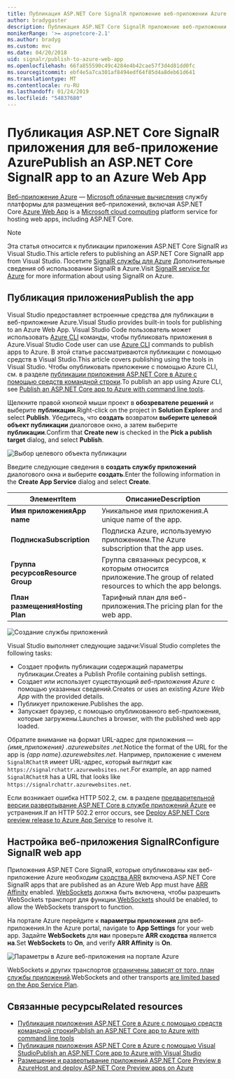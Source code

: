 ```yaml
---
title: Публикация ASP.NET Core SignalR приложение веб-приложении Azure
author: bradygaster
description: Публикация ASP.NET Core SignalR приложение веб-приложении Azure
monikerRange: '>= aspnetcore-2.1'
ms.author: bradyg
ms.custom: mvc
ms.date: 04/20/2018
uid: signalr/publish-to-azure-web-app
ms.openlocfilehash: 66fa855590c49c4284e4b42cae57f3d4d81dd0fc
ms.sourcegitcommit: ebf4e5a7ca301af8494edf64f85d4a8deb61d641
ms.translationtype: MT
ms.contentlocale: ru-RU
ms.lasthandoff: 01/24/2019
ms.locfileid: "54837680"
---
```

# <a name="publish-an-aspnet-core-signalr-app-to-an-azure-web-app"></a><span data-ttu-id="a8313-103">Публикация ASP.NET Core SignalR приложения для веб-приложение Azure</span><span class="sxs-lookup"><span data-stu-id="a8313-103">Publish an ASP.NET Core SignalR app to an Azure Web App</span></span>

<span data-ttu-id="a8313-104">[Веб-приложение Azure](/azure/app-service/app-service-web-overview) — [Microsoft облачные вычисления](https://azure.microsoft.com/) службу платформы для размещения веб-приложений, включая ASP.NET Core.</span><span class="sxs-lookup"><span data-stu-id="a8313-104">[Azure Web App](/azure/app-service/app-service-web-overview) is a [Microsoft cloud computing](https://azure.microsoft.com/) platform service for hosting web apps, including ASP.NET Core.</span></span>

> [!NOTE]
> <span data-ttu-id="a8313-105">Эта статья относится к публикации приложения ASP.NET Core SignalR из Visual Studio.</span><span class="sxs-lookup"><span data-stu-id="a8313-105">This article refers to publishing an ASP.NET Core SignalR app from Visual Studio.</span></span> <span data-ttu-id="a8313-106">Посетите [SignalR службы для Azure](https://azure.microsoft.com/en-gb/services/signalr-service?) Дополнительные сведения об использовании SignalR в Azure.</span><span class="sxs-lookup"><span data-stu-id="a8313-106">Visit [SignalR service for Azure](https://azure.microsoft.com/en-gb/services/signalr-service?) for more information about using SignalR on Azure.</span></span>

## <a name="publish-the-app"></a><span data-ttu-id="a8313-107">Публикация приложения</span><span class="sxs-lookup"><span data-stu-id="a8313-107">Publish the app</span></span>

<span data-ttu-id="a8313-108">Visual Studio предоставляет встроенные средства для публикации в веб-приложение Azure.</span><span class="sxs-lookup"><span data-stu-id="a8313-108">Visual Studio provides built-in tools for publishing to an Azure Web App.</span></span> <span data-ttu-id="a8313-109">Visual Studio Code пользователь может использовать [Azure CLI](/cli/azure) команды, чтобы публиковать приложения в Azure.</span><span class="sxs-lookup"><span data-stu-id="a8313-109">Visual Studio Code user can use [Azure CLI](/cli/azure) commands to publish apps to Azure.</span></span> <span data-ttu-id="a8313-110">В этой статье рассматриваются публикации с помощью средств в Visual Studio.</span><span class="sxs-lookup"><span data-stu-id="a8313-110">This article covers publishing using the tools in Visual Studio.</span></span> <span data-ttu-id="a8313-111">Чтобы опубликовать приложение с помощью Azure CLI, см. в разделе [публикации приложения ASP.NET Core в Azure с помощью средств командной строки](/azure/app-service/app-service-web-get-started-dotnet).</span><span class="sxs-lookup"><span data-stu-id="a8313-111">To publish an app using Azure CLI, see [Publish an ASP.NET Core app to Azure with command line tools](/azure/app-service/app-service-web-get-started-dotnet).</span></span>

<span data-ttu-id="a8313-112">Щелкните правой кнопкой мыши проект в **обозревателе решений** и выберите **публикации**.</span><span class="sxs-lookup"><span data-stu-id="a8313-112">Right-click on the project in **Solution Explorer** and select **Publish**.</span></span> <span data-ttu-id="a8313-113">Убедитесь, что **создать** возвратом **выберите целевой объект публикации** диалоговое окно, а затем выберите **публикации**.</span><span class="sxs-lookup"><span data-stu-id="a8313-113">Confirm that **Create new** is checked in the **Pick a publish target** dialog, and select **Publish**.</span></span>

![Выбор целевого объекта публикации](publish-to-azure-web-app/_static/pick-publish-target-dialog.png)

<span data-ttu-id="a8313-115">Введите следующие сведения в **создать службу приложений** диалогового окна и выберите **создать**.</span><span class="sxs-lookup"><span data-stu-id="a8313-115">Enter the following information in the **Create App Service** dialog and select **Create**.</span></span>

| <span data-ttu-id="a8313-116">Элемент</span><span class="sxs-lookup"><span data-stu-id="a8313-116">Item</span></span> | <span data-ttu-id="a8313-117">Описание</span><span class="sxs-lookup"><span data-stu-id="a8313-117">Description</span></span> |
| ---- | ----------- |
| <span data-ttu-id="a8313-118">**Имя приложения**</span><span class="sxs-lookup"><span data-stu-id="a8313-118">**App name**</span></span> | <span data-ttu-id="a8313-119">Уникальное имя приложения.</span><span class="sxs-lookup"><span data-stu-id="a8313-119">A unique name of the app.</span></span> |
| <span data-ttu-id="a8313-120">**Подписка**</span><span class="sxs-lookup"><span data-stu-id="a8313-120">**Subscription**</span></span> | <span data-ttu-id="a8313-121">Подписка Azure, используемую приложением.</span><span class="sxs-lookup"><span data-stu-id="a8313-121">The Azure subscription that the app uses.</span></span> |
| <span data-ttu-id="a8313-122">**Группа ресурсов**</span><span class="sxs-lookup"><span data-stu-id="a8313-122">**Resource Group**</span></span> | <span data-ttu-id="a8313-123">Группа связанных ресурсов, к которым относится приложение.</span><span class="sxs-lookup"><span data-stu-id="a8313-123">The group of related resources to which the app belongs.</span></span>  |
| <span data-ttu-id="a8313-124">**План размещения**</span><span class="sxs-lookup"><span data-stu-id="a8313-124">**Hosting Plan**</span></span> | <span data-ttu-id="a8313-125">Тарифный план для веб-приложения.</span><span class="sxs-lookup"><span data-stu-id="a8313-125">The pricing plan for the web app.</span></span> |

![Создание службы приложений](publish-to-azure-web-app/_static/create-app-service-dialog.png)

<span data-ttu-id="a8313-127">Visual Studio выполняет следующие задачи:</span><span class="sxs-lookup"><span data-stu-id="a8313-127">Visual Studio completes the following tasks:</span></span>

* <span data-ttu-id="a8313-128">Создает профиль публикации содержащий параметры публикации.</span><span class="sxs-lookup"><span data-stu-id="a8313-128">Creates a Publish Profile containing publish settings.</span></span>
* <span data-ttu-id="a8313-129">Создает или использует существующий *веб-приложения Azure* с помощью указанных сведений.</span><span class="sxs-lookup"><span data-stu-id="a8313-129">Creates or uses an existing *Azure Web App* with the provided details.</span></span>
* <span data-ttu-id="a8313-130">Публикует приложение.</span><span class="sxs-lookup"><span data-stu-id="a8313-130">Publishes the app.</span></span>
* <span data-ttu-id="a8313-131">Запускает браузер, с помощью опубликованного веб-приложения, которые загружены.</span><span class="sxs-lookup"><span data-stu-id="a8313-131">Launches a browser, with the published web app loaded.</span></span>

<span data-ttu-id="a8313-132">Обратите внимание на формат URL-адрес для приложения — *{имя_приложения} .azurewebsites .net*.</span><span class="sxs-lookup"><span data-stu-id="a8313-132">Notice the format of the URL for the app is *{app name}.azurewebsites.net*.</span></span> <span data-ttu-id="a8313-133">Например, приложение с именем `SignalRChattR` имеет URL-адрес, который выглядит как `https://signalrchattr.azurewebsites.net`.</span><span class="sxs-lookup"><span data-stu-id="a8313-133">For example, an app named `SignalRChattR` has a URL that looks like `https://signalrchattr.azurewebsites.net`.</span></span>

<span data-ttu-id="a8313-134">Если возникает ошибка HTTP 502.2, см. в разделе [предварительной версии развертывание ASP.NET Core в службе приложений Azure](xref:host-and-deploy/azure-apps/index) ее устранения.</span><span class="sxs-lookup"><span data-stu-id="a8313-134">If an HTTP 502.2 error occurs, see [Deploy ASP.NET Core preview release to Azure App Service](xref:host-and-deploy/azure-apps/index) to resolve it.</span></span>

## <a name="configure-signalr-web-app"></a><span data-ttu-id="a8313-135">Настройка веб-приложения SignalR</span><span class="sxs-lookup"><span data-stu-id="a8313-135">Configure SignalR web app</span></span>

<span data-ttu-id="a8313-136">Приложения ASP.NET Core SignalR, которые опубликованы как веб-приложение Azure необходим [сходства ARR](https://en.wikipedia.org/wiki/Application_Request_Routing) включена.</span><span class="sxs-lookup"><span data-stu-id="a8313-136">ASP.NET Core SignalR apps that are published as an Azure Web App must have [ARR Affinity](https://en.wikipedia.org/wiki/Application_Request_Routing) enabled.</span></span> <span data-ttu-id="a8313-137">[WebSockets](xref:fundamentals/websockets) должна быть включена, чтобы разрешить WebSockets транспорт для функции.</span><span class="sxs-lookup"><span data-stu-id="a8313-137">[WebSockets](xref:fundamentals/websockets) should be enabled, to allow the WebSockets transport to function.</span></span>

<span data-ttu-id="a8313-138">На портале Azure перейдите к **параметры приложения** для веб-приложения.</span><span class="sxs-lookup"><span data-stu-id="a8313-138">In the Azure portal, navigate to **App Settings** for your web app.</span></span> <span data-ttu-id="a8313-139">Задайте **WebSockets** для **на**и проверьте **ARR сходства** является **на**.</span><span class="sxs-lookup"><span data-stu-id="a8313-139">Set **WebSockets** to **On**, and verify **ARR Affinity** is **On**.</span></span>

![Параметры в Azure веб-приложения на портале Azure](publish-to-azure-web-app/_static/azure-web-app-settings.png)

 <span data-ttu-id="a8313-141">WebSockets и других транспортов [ограничены зависят от того, план службы приложений](/azure/azure-subscription-service-limits#app-service-limits).</span><span class="sxs-lookup"><span data-stu-id="a8313-141">WebSockets and other transports [are limited based on the App Service Plan](/azure/azure-subscription-service-limits#app-service-limits).</span></span>

## <a name="related-resources"></a><span data-ttu-id="a8313-142">Связанные ресурсы</span><span class="sxs-lookup"><span data-stu-id="a8313-142">Related resources</span></span>

* [<span data-ttu-id="a8313-143">Публикация приложения ASP.NET Core в Azure с помощью средств командной строки</span><span class="sxs-lookup"><span data-stu-id="a8313-143">Publish an ASP.NET Core app to Azure with command line tools</span></span>](/azure/app-service/app-service-web-get-started-dotnet)
* [<span data-ttu-id="a8313-144">Публикация приложения ASP.NET Core в Azure с помощью Visual Studio</span><span class="sxs-lookup"><span data-stu-id="a8313-144">Publish an ASP.NET Core app to Azure with Visual Studio</span></span>](xref:tutorials/publish-to-azure-webapp-using-vs)
* [<span data-ttu-id="a8313-145">Размещение и развертывание приложений ASP.NET Core Preview в Azure</span><span class="sxs-lookup"><span data-stu-id="a8313-145">Host and deploy ASP.NET Core Preview apps on Azure</span></span>](xref:host-and-deploy/azure-apps/index#deploy-aspnet-core-preview-release-to-azure-app-service)
